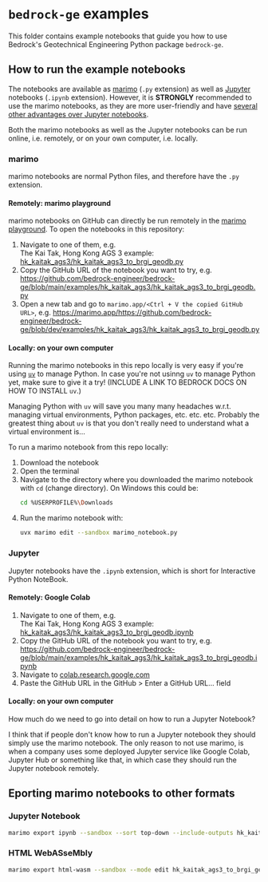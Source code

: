 # `bedrock-ge` examples

This folder contains example notebooks that guide you how to use Bedrock's Geotechnical Engineering Python package `bedrock-ge`.

## How to run the example notebooks

The notebooks are available as [marimo](https://marimo.io/) (`.py` extension) as well as [Jupyter](https://jupyter.org/) notebooks (`.ipynb` extension). However, it is **STRONGLY** recommended to use the marimo notebooks, as they are more user-friendly and have [several other advantages over Jupyter notebooks](https://docs.marimo.io/#highlights).

Both the marimo notebooks as well as the Jupyter notebooks can be run online, i.e. remotely, or on your own computer, i.e. locally.

### marimo

marimo notebooks are normal Python files, and therefore have the `.py` extension.

#### Remotely: marimo playground

marimo notebooks on GitHub can directly be run remotely in the [marimo playground](https://docs.marimo.io/guides/publishing/playground/#open-notebooks-hosted-on-github). To open the notebooks in this repository:

1. Navigate to one of them, e.g.  
   The Kai Tak, Hong Kong AGS 3 example: [hk_kaitak_ags3/hk_kaitak_ags3_to_brgi_geodb.py](https://github.com/bedrock-engineer/bedrock-ge/blob/main/examples/hk_kaitak_ags3/hk_kaitak_ags3_to_brgi_geodb.py)
2. Copy the GitHub URL of the notebook you want to try, e.g.  
    https://github.com/bedrock-engineer/bedrock-ge/blob/main/examples/hk_kaitak_ags3/hk_kaitak_ags3_to_brgi_geodb.py
3. Open a new tab and go to `marimo.app/<Ctrl + V the copied GitHub URL>`, e.g.
    https://marimo.app/https://github.com/bedrock-engineer/bedrock-ge/blob/dev/examples/hk_kaitak_ags3/hk_kaitak_ags3_to_brgi_geodb.py

#### Locally: on your own computer

Running the marimo notebooks in this repo locally is very easy if you're using [`uv`](https://docs.astral.sh/uv/) to manage Python. In case you're not usinng `uv` to manage Python yet, make sure to give it a try! (INCLUDE A LINK TO BEDROCK DOCS ON HOW TO INSTALL `uv`.)

Managing Python with `uv` will save you many many headaches w.r.t. managing virtual environments, Python packages, etc. etc. etc. Probably the greatest thing about `uv` is that you don't really need to understand what a virtual environment is...

To run a marimo notebook from this repo locally:

1. Download the notebook
2. Open the terminal
3. Navigate to the directory where you downloaded the marimo notebook with `cd` (change directory). On Windows this could be:
   ```bash
   cd %USERPROFILE%\Downloads
   ```
4. Run the marimo notebook with:
   ```bash
   uvx marimo edit --sandbox marimo_notebook.py
   ```

### Jupyter

Jupyter notebooks have the `.ipynb` extension, which is short for Interactive Python NoteBook.

#### Remotely: Google Colab

1. Navigate to one of them, e.g.  
   The Kai Tak, Hong Kong AGS 3 example: [hk_kaitak_ags3/hk_kaitak_ags3_to_brgi_geodb.ipynb](https://github.com/bedrock-engineer/bedrock-ge/blob/main/examples/hk_kaitak_ags3/hk_kaitak_ags3_to_brgi_geodb.ipynb)
2. Copy the GitHub URL of the notebook you want to try, e.g.  
    https://github.com/bedrock-engineer/bedrock-ge/blob/main/examples/hk_kaitak_ags3/hk_kaitak_ags3_to_brgi_geodb.ipynb
3. Navigate to [colab.research.google.com](https://colab.research.google.com/)
4. Paste the GitHub URL in the GitHub > Enter a GitHub URL... field

#### Locally: on your own computer

How much do we need to go into detail on how to run a Jupyter Notebook?

I think that if people don't know how to run a Jupyter notebook they should simply use the marimo notebook. The only reason to not use marimo, is when a company uses some deployed Jupyter service like Google Colab, Jupyter Hub or something like that, in which case they should run the Jupyter notebook remotely.

## Eporting marimo notebooks to other formats

### Jupyter Notebook

```bash
marimo export ipynb --sandbox --sort top-down --include-outputs hk_kaitak_ags3_to_brgi_geodb.py -o hk_kaitak_ags3_to_brgi_geodb.ipynb
```

### HTML WebASseMbly

```bash
marimo export html-wasm --sandbox --mode edit hk_kaitak_ags3_to_brgi_geodb.py -o output
```
